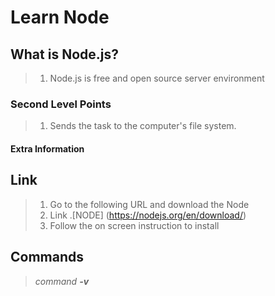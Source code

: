 # Learn Node
## What is Node.js?
> 1. Node.js is free and open source server environment
### Second Level Points
> 1. Sends the task to the computer's file system.

#### Extra Information

## Link
> 1. Go to the following URL and download the Node
> 2. Link .[NODE] (https://nodejs.org/en/download/)
> 3. Follow the on screen instruction to install

## Commands
> *command **-v***